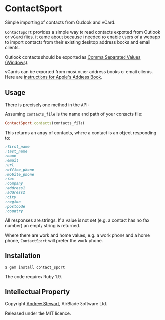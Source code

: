 # ContactSport

Simple importing of contacts from Outlook and vCard.

`ContactSport` provides a simple way to read contacts exported from Outlook or vCard files.  It came about because I needed to enable users of a webapp to import contacts from their existing desktop address books and email clients.

Outlook contacts should be exported as [Comma Separated Values (Windows)][outlook].

vCards can be exported from most other address books or email clients.  Here are [instructions for Apple's Address Book][osx].


## Usage

There is precisely one method in the API:

Assuming `contacts_file` is the name and path of your contacts file:

```ruby
ContactSport.contacts(contacts_file)
```

This returns an array of contacts, where a contact is an object responding to:

```ruby
:first_name
:last_name
:name
:email
:url
:office_phone
:mobile_phone
:fax
:company
:address1
:address2
:city
:region
:postcode
:country
```

All responses are strings.  If a value is not set (e.g. a contact has no fax number) an empty string is returned.

Where there are work and home values, e.g. a work phone and a home phone, `ContactSport` will prefer the work phone.


## Installation

    $ gem install contact_sport

The code requires Ruby 1.9.


## Intellectual Property

Copyright [Andrew Stewart][boss], AirBlade Software Ltd.

Released under the MIT licence.


  [outlook]: http://office.microsoft.com/en-us/outlook-help/export-contacts-HA101870639.aspx
  [osx]: http://support.apple.com/kb/PH4655
  [contact_csv]: https://github.com/mwhuss/contact_csv
  [contactgems]: https://rubygems.org/search?query=contact
  [boss]: mailto:boss@airbladesoftware.com
